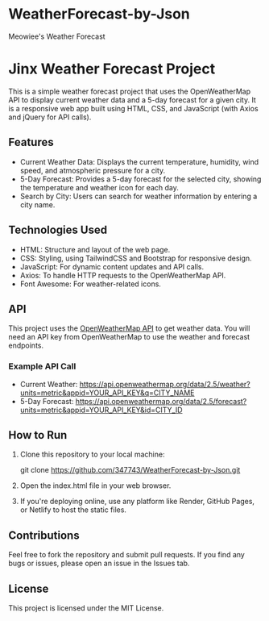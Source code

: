 # WeatherForecast-by-Json
Meowiee's Weather Forecast

# Jinx Weather Forecast Project

This is a simple weather forecast project that uses the OpenWeatherMap API to display current weather data and a 5-day forecast for a given city. It is a responsive web app built using HTML, CSS, and JavaScript (with Axios and jQuery for API calls).

## Features

- Current Weather Data: Displays the current temperature, humidity, wind speed, and atmospheric pressure for a city.
- 5-Day Forecast: Provides a 5-day forecast for the selected city, showing the temperature and weather icon for each day.
- Search by City: Users can search for weather information by entering a city name.

## Technologies Used

- HTML: Structure and layout of the web page.
- CSS: Styling, using TailwindCSS and Bootstrap for responsive design.
- JavaScript: For dynamic content updates and API calls.
- Axios: To handle HTTP requests to the OpenWeatherMap API.
- Font Awesome: For weather-related icons.

## API

This project uses the [OpenWeatherMap API](https://openweathermap.org/api) to get weather data. You will need an API key from OpenWeatherMap to use the weather and forecast endpoints.

### Example API Call

- Current Weather: https://api.openweathermap.org/data/2.5/weather?units=metric&appid=YOUR_API_KEY&q=CITY_NAME
- 5-Day Forecast: https://api.openweathermap.org/data/2.5/forecast?units=metric&appid=YOUR_API_KEY&id=CITY_ID

## How to Run

1. Clone this repository to your local machine:
    
    git clone https://github.com/347743/WeatherForecast-by-Json.git
    

2. Open the index.html file in your web browser.

3. If you're deploying online, use any platform like Render, GitHub Pages, or Netlify to host the static files.

## Contributions

Feel free to fork the repository and submit pull requests. If you find any bugs or issues, please open an issue in the Issues tab.

## License

This project is licensed under the MIT License.
